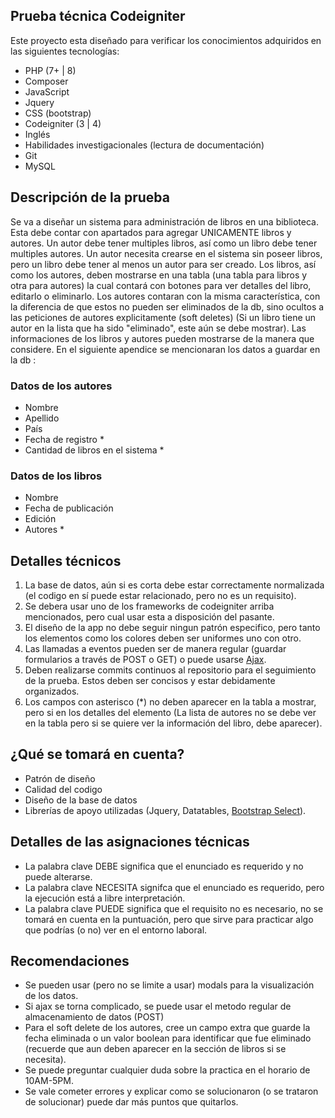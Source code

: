 ## Prueba técnica Codeigniter

Este proyecto esta diseñado para verificar los conocimientos adquiridos en las siguientes tecnologías:

 - PHP (7+ | 8)
 - Composer
 - JavaScript
 - Jquery
 - CSS (bootstrap)
 - Codeigniter (3 | 4)
 - Inglés 
 - Habilidades investigacionales (lectura de documentación)
 - Git
 - MySQL

## Descripción de la prueba

Se va a diseñar un sistema para administración de libros en una biblioteca. Esta debe contar con apartados para agregar UNICAMENTE libros y autores. Un autor debe tener multiples libros, así como un libro debe tener multiples autores. Un autor necesita crearse en el sistema sin poseer libros, pero un libro debe tener al menos un autor para ser creado. Los libros, así como los autores, deben mostrarse en una tabla (una tabla para libros y otra para autores) la cual contará con botones para ver detalles del libro, editarlo o eliminarlo. Los autores contaran con la misma característica, con la diferencia de que estos no pueden ser eliminados de la db, sino ocultos a las peticiones de autores explicitamente (soft deletes) (Si un libro tiene un autor en la lista que ha sido "eliminado", este aún se debe mostrar). Las informaciones de los libros y autores pueden mostrarse de la manera que considere. En el siguiente apendice se mencionaran los datos a guardar en la db :

### Datos de los autores

 - Nombre 
 - Apellido 
 - País 
 - Fecha de registro *
 - Cantidad de libros en el sistema *

### Datos de los libros
- Nombre
- Fecha de publicación
- Edición
- Autores *


## Detalles técnicos

 1. La base de datos, aún si es corta debe estar correctamente normalizada (el codigo en sí puede estar relacionado, pero no es un requisito).
 2. Se debera usar uno de los frameworks de codeigniter arriba mencionados, pero cual usar esta a disposición del pasante.
 3. El diseño de la app no debe seguir ningun patrón especifico, pero tanto los elementos como los colores deben ser uniformes uno con otro.
 4. Las llamadas a eventos pueden ser de manera regular (guardar formularios a través de POST o GET) o puede usarse [Ajax](https://guias.makeitreal.camp/jquery/realizando-peticiones-con-ajax).
 5. Deben realizarse commits continuos al repositorio para el seguimiento de la prueba. Estos deben ser concisos y estar debidamente organizados.
 6. Los campos con asterisco (*) no deben aparecer en la tabla a mostrar, pero si en los detalles del elemento (La lista de autores no se debe ver en la tabla pero si se quiere ver la información del libro, debe aparecer).

## ¿Qué se tomará en cuenta?

 - Patrón de diseño
 - Calidad del codigo
 - Diseño de la base de datos
 - Librerías de apoyo utilizadas (Jquery, Datatables, [Bootstrap Select](https://developer.snapappointments.com/bootstrap-select/)).

## Detalles de las asignaciones técnicas

 - La palabra clave DEBE significa que el enunciado es requerido y no puede alterarse.
 - La palabra clave NECESITA signifca que el enunciado es requerido, pero la ejecución está a libre interpretación.
 - La palabra clave PUEDE significa que el requisito no es necesario, no se tomará en cuenta en la puntuación, pero que sirve para practicar algo que podrías (o no) ver en el entorno laboral. 
 
 ## Recomendaciones
 - Se pueden usar (pero no se limite a usar) modals para la visualización de los datos.
 - Si ajax se torna complicado, se puede usar el metodo regular de almacenamiento de datos (POST)
 - Para el soft delete de los autores, cree un campo extra que guarde la fecha eliminada o un valor boolean para identificar que fue eliminado (recuerde que aun deben aparecer en la sección de libros si se necesita).
 - Se puede preguntar cualquier duda sobre la practica en el horario de 10AM-5PM.
 - Se vale cometer errores y explicar como se solucionaron (o se trataron de solucionar) puede dar más puntos que quitarlos.

